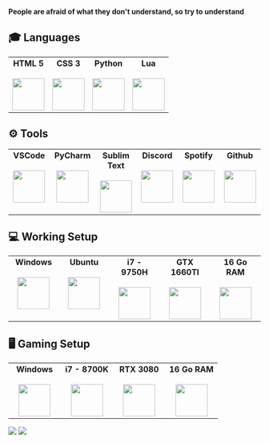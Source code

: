 **People are afraid of what they don't understand, so try to understand**

## 🎓 Languages

<table>
    <tbody>
        <tr valign = "top">
            <td width = "25%" align = "center">
                <span>
                    <b>HTML 5</b>
                </span><br><br>
                <img height="64px" src="https://cdn.svgporn.com/logos/html-5.svg">
            </td>
            <td width = "25%" align = "center">
                <span>
                    <b>CSS 3</b>
                </span><br><br>
                <img height="64px" src="https://cdn.svgporn.com/logos/css-3.svg">
            </td>
            <td width = "25%" align = "center">
                <span>
                    <b>Python</b>
                </span><br><br>
                <img height="64px" src="https://cdn.svgporn.com/logos/python.svg">
            </td>
             <td width = "25%" align = "center">
                <span>
                    <b>Lua</b>
                </span><br><br>
                <img height="64px" src="https://cdn.svgporn.com/logos/lua.svg">
            </td>
        </tr>
    </tbody>
</table>

## ⚙️ Tools

<table>
    <tbody>
        <tr valign = "top">
            <td width = "15%" align = "center">
                <span>
                    <b>VSCode</b>
                </span><br><br>
                <img height="64px" src="https://cdn.svgporn.com/logos/visual-studio-code.svg">
            </td>
            <td width = "15%" align = "center">
                <span>
                    <b>PyCharm</b>
                </span><br><br>
                <img height="64px" src="https://cdn.svgporn.com/logos/pycharm.svg">
            </td>
            <td width = "15%" align = "center">
                <span>
                    <b>Sublim Text</b>
                </span><br><br>
                <img height="64px" src="https://damiandeluca.com.ar/wp-content/uploads/2012/08/sublime.png">
            </td>
             <td width = "15%" align = "center">
                <span>
                    <b>Discord</b>
                </span><br><br>
                <img height="64px" src="https://cdn.svgporn.com/logos/discord.svg">
            </td>
            <td width = "15%" align = "center">
                <span>
                    <b>Spotify</b>
                </span><br><br>
                <img height="64px" src="https://upload.wikimedia.org/wikipedia/commons/thumb/1/19/Spotify_logo_without_text.svg/1200px-Spotify_logo_without_text.svg.png">
            </td>
            <td width = "15%" align = "center">
                <span>
                    <b>Github</b>
                </span><br><br>
                <img height="64px" src="https://cdn.svgporn.com/logos/github-icon.svg">
            </td>
        </tr>
    </tbody>
    
</table>

## 💻 Working Setup

<table>
    <tbody>
        <tr valign = "top">
            <td width = "20%" align = "center">
                <span>
                    <b>Windows</b>
                </span><br><br>
                <img height="64px" src="https://upload.wikimedia.org/wikipedia/commons/thumb/5/5f/Windows_logo_-_2012.svg/480px-Windows_logo_-_2012.svg.png">
            </td>
            <td width = "20%" align = "center">
                <span>
                    <b>Ubuntu</b>
                </span><br><br>
                <img height="64px" src="https://cdn.svgporn.com/logos/ubuntu.svg">
            </td>
            <td width = "20%" align = "center">
                <span>
                    <b>i7 - 9750H</b>
                </span><br><br>
                <img height="64px" src="https://upload.wikimedia.org/wikipedia/commons/c/ce/Intel_Core_i7_Logo_2020.png">
            </td>
            <td width = "20%" align = "center">
                <span>
                    <b>GTX 1660TI</b>
                </span><br><br>
                <img height="64px" src="https://www.evolvingsol.com/wp-content/uploads/2020/03/nvidia-png-nvidia-logo-png-2000.png">
            </td>
            <td width = "20%" align = "center">
                <span>
                    <b>16 Go RAM</b>
                </span><br><br>
                <img height="64px" src="https://img.icons8.com/windows/452/huawei-logo.png">
            </td>
        </tr>
    </tbody>
</table>

## 🖥  Gaming Setup

<table>
    <tbody>
        <tr valign = "top">
            <td width = "25%" align = "center">
                <span>
                    <b>Windows</b>
                </span><br><br>
                <img height="64px" src="https://upload.wikimedia.org/wikipedia/commons/thumb/5/5f/Windows_logo_-_2012.svg/480px-Windows_logo_-_2012.svg.png">
            </td>
            <td width = "25%" align = "center">
                <span>
                    <b>i7 - 8700K</b>
                </span><br><br>
                <img height="64px" src="https://upload.wikimedia.org/wikipedia/commons/c/ce/Intel_Core_i7_Logo_2020.png">
            </td>
            <td width = "25%" align = "center">
                <span>
                    <b>RTX 3080</b>
                </span><br><br>
                <img height="64px" src="https://www.evolvingsol.com/wp-content/uploads/2020/03/nvidia-png-nvidia-logo-png-2000.png">
            </td>
            <td width = "25%" align = "center">
                <span>
                    <b>16 Go RAM</b>
                </span><br><br>
                <img height="64px" src="https://img.icons8.com/windows/452/corsair.png">
            </td>
        </tr>
    </tbody>
</table>

<p>
    <img src = "https://github-readme-stats.vercel.app/api?username=Slewog&show_icons=true&theme=dark">
    <img src = "https://github-readme-stats.vercel.app/api/top-langs/?username=Slewog&layout=compact&theme=dark">
</p>

